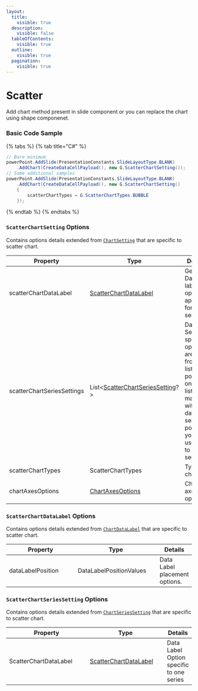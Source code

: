 ```yaml
---
layout:
  title:
    visible: true
  description:
    visible: false
  tableOfContents:
    visible: true
  outline:
    visible: true
  pagination:
    visible: true
---
```


# Scatter

Add chart method present in slide component or you can replace the chart using shape componenet.

### Basic Code Sample

{% tabs %}
{% tab title="C#" %}
```csharp
// Bare minimum
powerPoint.AddSlide(PresentationConstants.SlideLayoutType.BLANK)
	.AddChart(CreateDataCellPayload(), new G.ScatterChartSetting());
// Some additional samples
powerPoint.AddSlide(PresentationConstants.SlideLayoutType.BLANK)
	.AddChart(CreateDataCellPayload(), new G.ScatterChartSetting()
	{
		scatterChartTypes = G.ScatterChartTypes.BUBBLE
	});
```
{% endtab %}
{% endtabs %}

### `ScatterChartSetting` Options

Contains options details extended from [`ChartSetting`](../../presentation/chart/#chartsetting-options) that are specific to scatter chart.

<table><thead><tr><th width="251">Property</th><th width="287">Type</th><th>Details</th></tr></thead><tbody><tr><td>scatterChartDataLabel</td><td><a href="scatter.md#scatterchartdatalabel-options">ScatterChartDataLabel</a></td><td>General Data label option applied for all series</td></tr><tr><td>scatterChartSeriesSettings</td><td>List&#x3C;<a href="scatter.md#scatterchartseriessetting-options">ScatterChartSeriesSetting</a>?></td><td>Data Series specific options are used from the list. The position on the list is matched with the data series position. you can use null to skip a series</td></tr><tr><td>scatterChartTypes</td><td>ScatterChartTypes</td><td>Type of chart</td></tr><tr><td>chartAxesOptions</td><td><a href="../../presentation/chart/#chartaxesoptions-options">ChartAxesOptions</a></td><td>Chart axes options</td></tr></tbody></table>

### `ScatterChartDataLabel` Options

Contains options details extended from [`ChartDataLabel`](../../presentation/chart/#chartdatalabel-options) that are specific to scatter chart.

<table><thead><tr><th width="194">Property</th><th width="220">Type</th><th>Details</th></tr></thead><tbody><tr><td>dataLabelPosition</td><td>DataLabelPositionValues</td><td>Data Label placement options.</td></tr></tbody></table>

### `ScatterChartSeriesSetting` Options

Contains options details extended from [`ChartSeriesSetting`](../../presentation/chart/#chartseriessetting-options) that are specific to scatter chart.

<table><thead><tr><th width="226">Property</th><th width="209">Type</th><th>Details</th></tr></thead><tbody><tr><td>ScatterChartDataLabel</td><td><a href="scatter.md#scatterchartdatalabel-options">ScatterChartDataLabel</a></td><td>Data Label Option specific to one series</td></tr></tbody></table>
